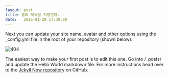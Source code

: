 ```yaml
---
layout: post
title: 글의 제목을 지칭한다.
date:   2015-01-28 17:30:00
---
```


Next you can update your site name, avatar and other options using the _config.yml file in the root of your repository (shown below).

![404](/images/404.jpg)

The easiest way to make your first post is to edit this one. Go into /_posts/ and update the Hello World markdown file. For more instructions head over to the [Jekyll Now repository](https://github.com/barryclark/jekyll-now) on GitHub.
